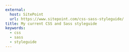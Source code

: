 ```yaml
---
external:
  host: SitePoint
  url: https://www.sitepoint.com/css-sass-styleguide/
title: My current CSS and Sass styleguide
keywords:
  - css
  - sass
  - styleguide
---
```

